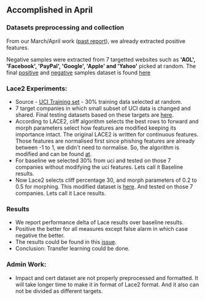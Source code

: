 ## Accomplished in April
 
### Datasets preprocessing and collection
From our March/April work ([past report](https://github.com/ai-se/LAS-Phishing/blob/master/reports/ap17.md)), we already extracted positive features.

Negative samples were extracted from 7 targetted websites such as **'AOL', 'Facebook', 'PayPal', 'Google', 'Apple' and 'Yahoo'** picked at random. The final [positive](https://github.com/ai-se/LAS-Phishing/blob/master/dataset/phistank+features.csv) and [negative](https://github.com/ai-se/LAS-Phishing/blob/master/dataset/phistank-features.csv) samples dataset is found [here](https://github.com/ai-se/LAS-Phishing/blob/master/dataset/phistank.csv)

### Lace2 Experiments:
- Source - [UCI Training set](https://github.com/ai-se/LAS-Phishing/blob/master/dataset/uci_training.csv) - 30% training data selected at random.
- 7 target companies in which small subset of UCI data is changed and shared. Final testing datasets based on these targets are [here](https://github.com/ai-se/LAS-Phishing/blob/master/dataset/testing).
- According to LACE2, cliff algorithm selects the best rows to forward and morph parameters select how features are modified keeping its importance intact. The original LACE2 is written for continuous features. Those features are normalised first since phishing features are already between -1 to 1, we didn't need to normalise. So, the algorithm is modified and can be found [at](https://github.com/ai-se/LAS-Phishing/blob/master/src/lace/runlace.py).
- For baseline we selected 30% from uci and tested on those 7 companies without modifying the uci features. Lets call it Baseline results.
- Now Lace2 selects cliff percentage 30, and morph parameters of 0.2 to 0.5 for morphing. This modified dataset is [here](https://github.com/ai-se/LAS-Phishing/blob/master/dataset/training). And tested on those 7 companies. Lets call it Lace results.

### Results

- We report performance delta of Lace results over baseline results. 
- Positive the better for all measures except false alarm in which case negative the better.
- The results could be found in this [issue](https://github.com/ai-se/LAS-Phishing/issues/18). 
- Conclusion: Transfer learning could be done.

### Admin Work:

- Impact and cert dataset are not properly preprocessed and formatted. It will take longer time to make it in format of Lace2 format. And it also can not be divided as different targets.
